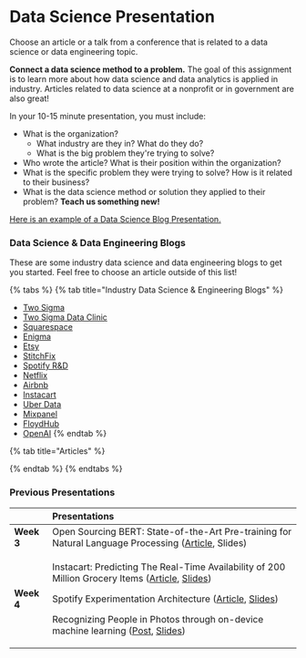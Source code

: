 # Data Science Presentation

Choose an article or a talk from a conference that is related to a data science or data engineering topic. 

**Connect a data science method to a problem.** The goal of this assignment is to learn more about how data science and data analytics is applied in industry. Articles related to data science at a nonprofit or in government are also great!

In your 10-15 minute presentation, you must include: 

* What is the organization? 
  * What industry are they in? What do they do? 
  * What is the big problem they're trying to solve?
* Who wrote the article? What is their position within the organization?
* What is the specific problem they were trying to solve? How is it related to their business?
* What is the data science method or solution they applied to their problem? **Teach us something new!**

[Here is an example of a Data Science Blog Presentation.](https://docs.google.com/presentation/d/1swPjH3cRUPx2W3pugZpX7Ov1E_3xY3Wvf-WkV9LrtIQ/edit?usp=sharing)

### Data Science & Data Engineering Blogs

These are some industry data science and data engineering blogs to get you started. Feel free to choose an article outside of this list! 

{% tabs %}
{% tab title="Industry Data Science & Engineering Blogs" %}
* [Two Sigma](https://www.twosigma.com/topic/data-science/)
* [Two Sigma Data Clinic](https://medium.com/dataclinic)
* [Squarespace](https://engineering.squarespace.com/)
* [Enigma](https://enigma.com/blog)
* [Etsy](https://codeascraft.com/)
* [StitchFix](https://multithreaded.stitchfix.com/)
* [Spotify R&D](https://engineering.atspotify.com/)
* [Netflix](https://netflixtechblog.com/)
* [Airbnb](https://medium.com/airbnb-engineering)
* [Instacart](https://tech.instacart.com/)
* [Uber Data](https://eng.uber.com/category/articles/uberdata/)
* [Mixpanel](https://mixpanel.com/blog/)
* [FloydHub](https://blog.floydhub.com/)
* [OpenAI](https://openai.com/blog/)
{% endtab %}

{% tab title="Articles" %}

{% endtab %}
{% endtabs %}

### Previous Presentations

<table>
  <thead>
    <tr>
      <th style="text-align:left"></th>
      <th style="text-align:left">Presentations</th>
    </tr>
  </thead>
  <tbody>
    <tr>
      <td style="text-align:left"><b>Week 3</b>
      </td>
      <td style="text-align:left">Open Sourcing BERT: State-of-the-Art Pre-training for Natural Language
        Processing (<a href="https://ai.googleblog.com/2018/11/open-sourcing-bert-state-of-art-pre.html">Article</a>,
        Slides)</td>
    </tr>
    <tr>
      <td style="text-align:left"><b>Week 4</b>
      </td>
      <td style="text-align:left">
        <p>Instacart: Predicting The Real-Time Availability of 200 Million Grocery
          Items (<a href="https://tech.instacart.com/predicting-real-time-availability-of-200-million-grocery-items-in-us-canada-stores-61f43a16eafe">Article</a>,
          <a
          href="https://docs.google.com/presentation/d/1tPyZAiGY046s3V6t3Ttx-M3juFgKk4g0exfvWVpasWI/edit#slide=id.p">Slides</a>)</p>
        <p></p>
        <p>Spotify Experimentation Architecture (<a href="https://engineering.atspotify.com/2020/10/29/spotifys-new-experimentation-platform-part-1/">Article</a>,
          <a
          href="https://docs.google.com/presentation/d/1fbUo1UzM-NBu6wSsFj7iD4R9PFGiBzK6K0bp-PmjMfU/edit?usp=sharing">Slides</a>)</p>
        <p></p>
        <p>Recognizing People in Photos through on-device machine learning (<a href="https://machinelearning.apple.com/research/recognizing-people-photos">Post</a>,
          <a
          href="https://docs.google.com/presentation/d/1ECby-NiY3-6gox1DD7D2A1H7k31xSkwtue5-gNaHCf4/edit?usp=sharing">Slides</a>)</p>
      </td>
    </tr>
  </tbody>
</table>

